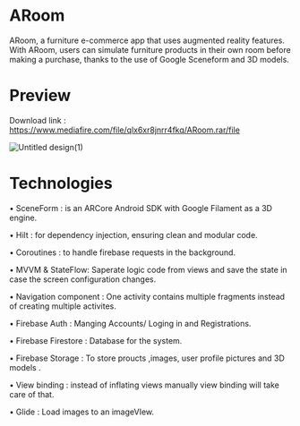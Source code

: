 # ARoom 

 ARoom, a furniture e-commerce app that uses augmented reality features. With ARoom, users can simulate furniture products in their own room before making a purchase, thanks to the use of Google Sceneform and 3D models.

# Preview
Download link : https://www.mediafire.com/file/qlx6xr8jnrr4fkq/ARoom.rar/file

![Untitled design(1)](https://github.com/FoDev24/ARoom/assets/73345730/17b07696-f47f-421d-9a04-16b0ca49d3fd)


# Technologies

•	SceneForm : is an ARCore Android SDK with Google Filament as a 3D engine.

•	Hilt : for dependency injection, ensuring clean and modular code.

•	Coroutines : to handle firebase requests in the background.

•	MVVM & StateFlow: Saperate logic code from views and save the state in case the screen configuration changes.

•	Navigation component : One activity contains multiple fragments instead of creating multiple activites.

•	Firebase Auth : Manging Accounts/ Loging in and Registrations.

•	Firebase Firestore : Database for the system.

•	Firebase Storage : To store proucts ,images, user profile pictures and 3D models .

•	View binding : instead of inflating views manually view binding will take care of that.

•	Glide : Load images to an imageVIew.





